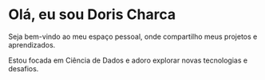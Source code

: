 
</head>
<body>
  <h1>Olá, eu sou Doris Charca</h1>
  <p>Seja bem-vindo ao meu espaço pessoal, onde compartilho meus projetos e aprendizados.</p>
  <p>Estou focada em Ciência de Dados e adoro explorar novas tecnologias e desafios.</p>
</body>
</html>


<!--
**DorisCharca/DorisCharca** is a ✨ _special_ ✨ repository because its `README.md` (this file) appears on your GitHub profile.

Here are some ideas to get you started:

- 🔭 I’m currently working on ...
- 🌱 I’m currently learning ...
- 👯 I’m looking to collaborate on ...
- 🤔 I’m looking for help with ...
- 💬 Ask me about ...
- 📫 How to reach me: ...
- 😄 Pronouns: ...
- ⚡ Fun fact: ...
-->

